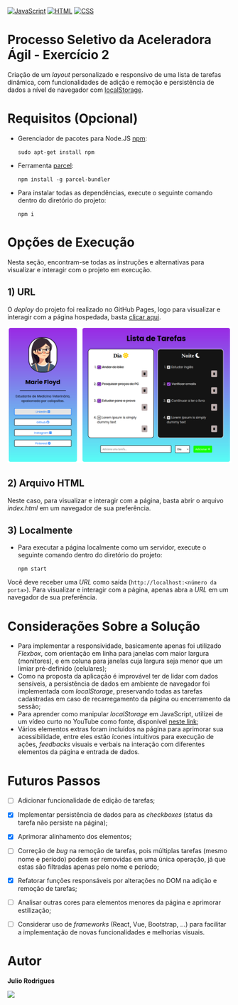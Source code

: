 [![JavaScript](https://img.shields.io/badge/JavaScript-F7DF1E?style=for-the-badge&logo=javascript&logoColor=black)](https://developer.mozilla.org/en-US/docs/Web/JavaScript) [![HTML](https://img.shields.io/badge/HTML5-E34F26?style=for-the-badge&logo=html5&logoColor=white)](https://developer.mozilla.org/en-US/docs/Web/HTML) [![CSS](https://img.shields.io/badge/CSS3-1572B6?style=for-the-badge&logo=css3&logoColor=white)](https://developer.mozilla.org/en-US/docs/Web/CSS)
# Processo Seletivo da Aceleradora Ágil - Exercício 2
 
Criação de um _layout_ personalizado e responsivo de uma lista de tarefas dinâmica, com funcionalidades de adição e remoção e persistência de dados a nível de navegador com [localStorage](https://developer.mozilla.org/pt-BR/docs/Web/API/Window/localStorage).

# Requisitos (Opcional)

- Gerenciador de pacotes para Node.JS [npm](https://docs.npmjs.com/):

      sudo apt-get install npm

- Ferramenta [parcel](https://pt.parceljs.org/getting_started.html):

      npm install -g parcel-bundler

- Para instalar todas as dependências, execute o seguinte comando dentro do diretório do projeto:

      npm i

# Opções de Execução

Nesta seção, encontram-se todas as instruções e alternativas para visualizar e interagir com o projeto em execução.

## 1) URL

O _deploy_ do projeto foi realizado no GitHub Pages, logo para visualizar e interagir com a página hospedada, basta [clicar aqui](https://juliorodrigues07.github.io/task_list/).

![Main Screen](/public/assets/page.png)

## 2) Arquivo HTML

Neste caso, para visualizar e interagir com a página, basta abrir o arquivo _index.html_ em um navegador de sua preferência.
 
## 3) Localmente

- Para executar a página localmente como um servidor, execute o seguinte comando dentro do diretório do projeto:

      npm start

 Você deve receber uma _URL_ como saída (`http://localhost:<número da porta>`). Para visualizar e interagir com a página, apenas abra a _URL_ em um navegador de sua preferência.

# Considerações Sobre a Solução

- Para implementar a responsividade, basicamente apenas foi utilizado _Flexbox_, com orientação em linha para janelas com maior largura (monitores), e em coluna para janelas cuja largura seja menor que um limiar pré-definido (celulares);
- Como na proposta da aplicação é improvável ter de lidar com dados sensíveis, a persistência de dados em ambiente de navegador foi implementada com _localStorage_, preservando todas as tarefas cadastradas em caso de recarregamento da página ou encerramento da sessão;
- Para aprender como manipular _localStorage_ em JavaScript, utilizei de um vídeo curto no YouTube como fonte, disponível [neste link](https://www.youtube.com/watch?v=hNTozXl-qJA);
- Vários elementos extras foram incluídos na página para aprimorar sua acessibilidade, entre eles estão ícones intuitivos para execução de ações, _feedbacks_ visuais e verbais na interação com diferentes elementos da página e entrada de dados.

# Futuros Passos 

- [ ] Adicionar funcionalidade de edição de tarefas;

- [x] Implementar persistência de dados para as _checkboxes_ (status da tarefa não persiste na página);

- [x] Aprimorar alinhamento dos elementos;

- [ ] Correção de _bug_ na remoção de tarefas, pois múltiplas tarefas (mesmo nome e período) podem ser removidas em uma única operação, já que estas são filtradas apenas pelo nome e período;

- [x] Refatorar funções responsáveis por alterações no DOM na adição e remoção de tarefas;

- [ ] Analisar outras cores para elementos menores da página e aprimorar estilização;

- [ ] Considerar uso de _frameworks_ (React, Vue, Bootstrap, ...) para facilitar a implementação de novas funcionalidades e melhorias visuais.

# Autor

**Julio Rodrigues**
<div>
 <a href="https://www.linkedin.com/in/julio-rodrigues-267b63255/" target="_blank"><img src="https://img.shields.io/badge/-LinkedIn-%230077B5?style=for-the-badge&logo=linkedin&logoColor=white" target="_blank"></a>
</div>
